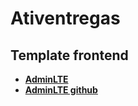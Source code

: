 # Ativentregas

## Template frontend

- **[AdminLTE](https://adminlte.io/)**
- **[AdminLTE github](https://github.com/jeroennoten/Laravel-AdminLTE)**
